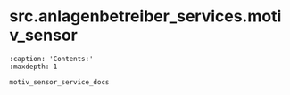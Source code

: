 # src.anlagenbetreiber_services.motiv_sensor
```{toctree}
:caption: 'Contents:'
:maxdepth: 1

motiv_sensor_service_docs
```